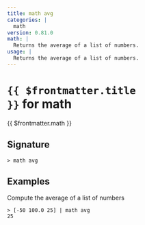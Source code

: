 ```yaml
---
title: math avg
categories: |
  math
version: 0.81.0
math: |
  Returns the average of a list of numbers.
usage: |
  Returns the average of a list of numbers.
---
```


# <code>{{ $frontmatter.title }}</code> for math

<div class='command-title'>{{ $frontmatter.math }}</div>

## Signature

```> math avg ```

## Examples

Compute the average of a list of numbers
```shell
> [-50 100.0 25] | math avg
25
```
